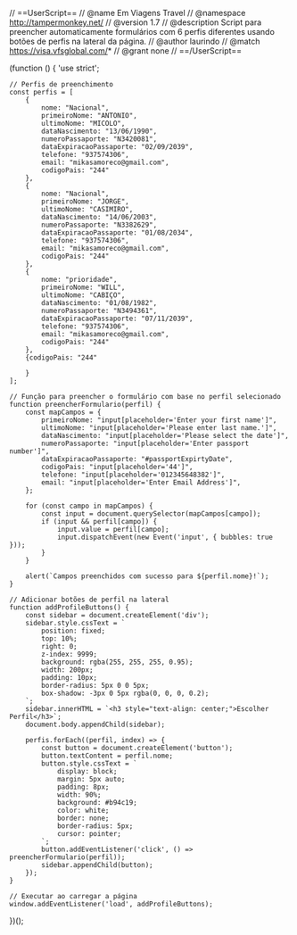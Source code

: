 // ==UserScript==
// @name         Em Viagens Travel
// @namespace    http://tampermonkey.net/
// @version      1.7
// @description  Script para preencher automaticamente formulários com 6 perfis diferentes usando botões de perfis na lateral da página.
// @author       laurindo
// @match        https://visa.vfsglobal.com/*
// @grant        none
// ==/UserScript==

(function () {
    'use strict';

    // Perfis de preenchimento
    const perfis = [
        {
            nome: "Nacional",
            primeiroNome: "ANTONIO",
            ultimoNome: "MICOLO",
            dataNascimento: "13/06/1990",
            numeroPassaporte: "N3420081",
            dataExpiracaoPassaporte: "02/09/2039",
            telefone: "937574306",
            email: "mikasamoreco@gmail.com",
            codigoPais: "244"
        },
        {
            nome: "Nacional",
            primeiroNome: "JORGE",
            ultimoNome: "CASIMIRO",
            dataNascimento: "14/06/2003",
            numeroPassaporte: "N3382629",
            dataExpiracaoPassaporte: "01/08/2034",
            telefone: "937574306",
            email: "mikasamoreco@gmail.com",
            codigoPais: "244"
        },
        {
            nome: "prioridade",
            primeiroNome: "WILL",
            ultimoNome: "CABIÇO",
            dataNascimento: "01/08/1982",
            numeroPassaporte: "N3494361",
            dataExpiracaoPassaporte: "07/11/2039",
            telefone: "937574306",
            email: "mikasamoreco@gmail.com",
            codigoPais: "244"
        },
        {codigoPais: "244"

        }
    ];

    // Função para preencher o formulário com base no perfil selecionado
    function preencherFormulario(perfil) {
        const mapCampos = {
            primeiroNome: "input[placeholder='Enter your first name']",
            ultimoNome: "input[placeholder='Please enter last name.']",
            dataNascimento: "input[placeholder='Please select the date']",
            numeroPassaporte: "input[placeholder='Enter passport number']",
            dataExpiracaoPassaporte: "#passportExpirtyDate",
            codigoPais: "input[placeholder='44']",
            telefone: "input[placeholder='012345648382']",
            email: "input[placeholder='Enter Email Address']",
        };

        for (const campo in mapCampos) {
            const input = document.querySelector(mapCampos[campo]);
            if (input && perfil[campo]) {
                input.value = perfil[campo];
                input.dispatchEvent(new Event('input', { bubbles: true }));
            }
        }

        alert(`Campos preenchidos com sucesso para ${perfil.nome}!`);
    }

    // Adicionar botões de perfil na lateral
    function addProfileButtons() {
        const sidebar = document.createElement('div');
        sidebar.style.cssText = `
            position: fixed;
            top: 10%;
            right: 0;
            z-index: 9999;
            background: rgba(255, 255, 255, 0.95);
            width: 200px;
            padding: 10px;
            border-radius: 5px 0 0 5px;
            box-shadow: -3px 0 5px rgba(0, 0, 0, 0.2);
        `;
        sidebar.innerHTML = `<h3 style="text-align: center;">Escolher Perfil</h3>`;
        document.body.appendChild(sidebar);

        perfis.forEach((perfil, index) => {
            const button = document.createElement('button');
            button.textContent = perfil.nome;
            button.style.cssText = `
                display: block;
                margin: 5px auto;
                padding: 8px;
                width: 90%;
                background: #b94c19;
                color: white;
                border: none;
                border-radius: 5px;
                cursor: pointer;
            `;
            button.addEventListener('click', () => preencherFormulario(perfil));
            sidebar.appendChild(button);
        });
    }

    // Executar ao carregar a página
    window.addEventListener('load', addProfileButtons);
})();